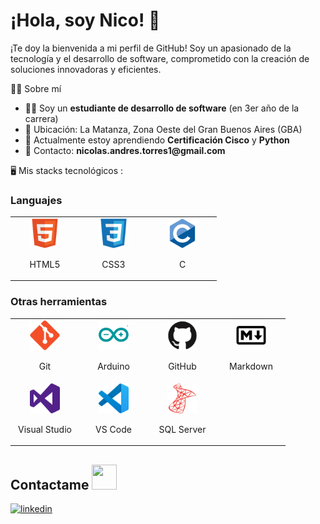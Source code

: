 <h1>¡Hola, soy Nico! 👋</h1>

<p>¡Te doy la bienvenida a mi perfil de GitHub! Soy un apasionado de la tecnología y el desarrollo de software, comprometido con la creación de soluciones innovadoras y eficientes.</p>
👨‍💻 Sobre mí

<ul>
  <li>👨‍🔧 Soy un <b>estudiante de desarrollo de software</b> (en 3er año de la carrera)</li>
  <li>📍 Ubicación: La Matanza, Zona Oeste del Gran Buenos Aires (GBA)</li>
  <li>🌱 Actualmente estoy aprendiendo <b>Certificación Cisco</b> y <b>Python</b></li>
  <li>📮 Contacto: <b>nicolas.andres.torres1@gmail.com</b></li>
</ul>
🖥️ Mis stacks tecnológicos :

<div>
  <h3>Languajes</h3>
  <table>
    <tr>
      <td width="96" align="center">
        <a href="https://developer.mozilla.org/en-US/docs/Web/HTML" target="_blank">
          <img src="https://raw.githubusercontent.com/devicons/devicon/master/icons/html5/html5-original.svg" width="48" height="48" alt="HTML5" />
        </a>
        <p>HTML5</p>
      </td>
      <td width="96" align="center">
        <a href="https://developer.mozilla.org/en-US/docs/Web/CSS" target="_blank">
          <img src="https://raw.githubusercontent.com/devicons/devicon/master/icons/css3/css3-original.svg" width="48" height="48" alt="CSS3" />
        </a>
        <p>CSS3</p>
      </td>
      <td width="96" align="center">
        <a href="https://en.wikipedia.org/wiki/C_(programming_language)" target="_blank">
          <img src="https://raw.githubusercontent.com/devicons/devicon/master/icons/c/c-original.svg" width="48" height="48" alt="C" />
        </a>
        <p>C</p>
      </td>
    </tr>
  </table>

<h3>Otras herramientas</h3>
<table>
  <tr>
    <td width="96" align="center">
      <a href="https://git-scm.com/" target="_blank">
        <img src="https://raw.githubusercontent.com/devicons/devicon/master/icons/git/git-original.svg" width="48" height="48" alt="Git" />
      </a>
      <p>Git</p>
    </td>
    <td width="96" align="center">
      <a href="https://www.arduino.cc/" target="_blank">
        <img src="https://raw.githubusercontent.com/devicons/devicon/master/icons/arduino/arduino-original.svg" width="48" height="48" alt="Arduino" />
      </a>
      <p>Arduino</p>
    </td>
    <td width="96" align="center">
      <a href="https://github.com/" target="_blank">
        <img src="https://raw.githubusercontent.com/devicons/devicon/master/icons/github/github-original.svg" width="48" height="48" alt="GitHub" />
      </a>
      <p>GitHub</p>
    </td>
    <td width="96" align="center">
      <a href="https://www.markdownguide.org/" target="_blank">
        <img src="https://raw.githubusercontent.com/devicons/devicon/master/icons/markdown/markdown-original.svg" width="48" height="48" alt="Markdown" />
      </a>
      <p>Markdown</p>
    </td>
  </tr>
  <tr>
    <td width="96" align="center">
      <a href="https://visualstudio.microsoft.com/" target="_blank">
        <img src="https://raw.githubusercontent.com/devicons/devicon/master/icons/visualstudio/visualstudio-plain.svg" width="48" height="48" alt="Visual Studio" />
      </a>
      <p>Visual Studio</p>
    </td>
    <td width="96" align="center">
      <a href="https://code.visualstudio.com/" target="_blank">
        <img src="https://raw.githubusercontent.com/devicons/devicon/master/icons/vscode/vscode-original.svg" width="48" height="48" alt="VS Code" />
      </a>
      <p>VS Code</p>
    </td>
    <td width="96" align="center">
      <a href="https://www.microsoft.com/en-us/sql-server" target="_blank">
        <img src="https://raw.githubusercontent.com/devicons/devicon/master/icons/microsoftsqlserver/microsoftsqlserver-plain.svg" width="48" height="48" alt="SQL Server" />
      </a>
      <p>SQL Server</p>
    </td>
  </tr>
</table>

## Contactame <img src="https://github.com/sourabmaity/sourabmaity/blob/main/assets/logo/socials.png" width=40 height=40 /> 

[<img src='https://github.com/sourabmaity/sourabmaity/blob/main/assets/logo/iconfinder_social_media_isometric_14-linkedin_3529657.png' alt='linkedin' height='40'>](https://www.linkedin.com/in/torres-nicolas/)&nbsp;
